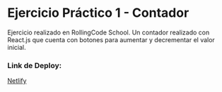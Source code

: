 # Ejercicio Práctico 1 - Contador

Ejercicio realizado en RollingCode School. Un contador realizado con React.js que cuenta con botones para aumentar y decrementar el valor inicial.

### Link de Deploy:
[Netlify](https://lucasecapdevila-contadorreact.netlify.app/)